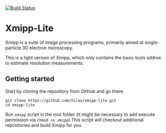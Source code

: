 [![Build Status](https://travis-ci.com/I2PC/xmipp.svg?branch=devel)](https://travis-ci.com/I2PC/xmipp)
<!---  [![Quality Gate](https://sonarcloud.io/api/project_badges/measure?project=Xmipp&metric=alert_status)](https://sonarcloud.io/dashboard?id=Xmipp)
[![Technical debt](https://sonarcloud.io/api/project_badges/measure?project=Xmipp&metric=sqale_index)](https://sonarcloud.io/component_measures?id=Xmipp&metric=sqale_index)
[![Bugs](https://sonarcloud.io/api/project_badges/measure?project=Xmipp&metric=bugs)](https://sonarcloud.io/project/issues?id=Xmipp&resolved=false&types=BUG)
--->
# Xmipp-Lite

Xmipp is a suite of image processing programs, primarily aimed at single-particle 3D electron microscopy. 

This is a light version of Xmipp, which only contains the basic tools addres to estimate resolution measurements.

## Getting started

Start by cloning the repository from GitHub and go there.
```
git clone https://github.com/Vilax/xmipp-lite.git
cd xmipp-lite
```
Run `xmipp` script in the root folder (it might be necessary to add execute permission via `chmod +x xmipp`)
This script will checkout additional repositories and build Xmipp for you.
